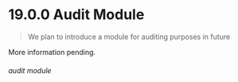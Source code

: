 # 19.0.0 Audit Module

> We plan to introduce a module for auditing purposes in future



More information pending.


###### audit module
